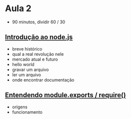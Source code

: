# Aula 2

- 90 minutos, dividir 60 / 30

## [Introdução ao node.js](2.1-introducao-nodejs/README.md)

- breve histórico
- qual a real revolução nele
- mercado atual e futuro
- hello world
- gravar um arquivo
- ler um arquivo
- onde encontrar documentação

## [Entendendo module.exports / require()](2.2-entendendo-module-exports-require/README.md)

- origens
- funcionamento
